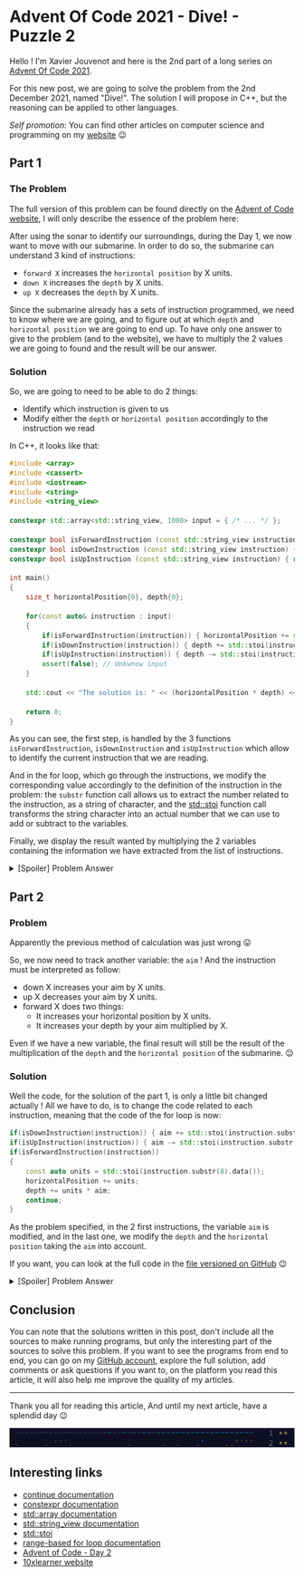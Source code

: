 # Advent Of Code 2021 - Dive! - Puzzle 2

Hello ! I'm Xavier Jouvenot and here is the 2nd part of a long series on [Advent Of Code 2021](https://adventofcode.com).

For this new post, we are going to solve the problem from the 2nd December 2021, named "Dive!".
The solution I will propose in C++, but the reasoning can be applied to other languages.

_Self promotion_: You can find other articles on computer science and programming on my [website](www.10xlearner.com) 😉

## Part 1

### The Problem

The full version of this problem can be found directly on the [Advent of Code website](https://adventofcode.com/2021/day/2), I will only describe the essence of the problem here:

After using the sonar to identify our surroundings, during the Day 1, we now want to move with our submarine. In order to do so, the submarine can understand 3 kind of instructions:
- `forward X` increases the `horizontal position` by X units.
- `down X` increases the `depth` by X units.
- `up X` decreases the `depth` by X units.

Since the submarine already has a sets of instruction programmed, we need to know where we are going, and to figure out at which `depth` and `horizontal position` we are going to end up. To have only one answer to give to the problem (and to the website), we have to multiply the 2 values we are going to found and the result will be our answer.

### Solution

So, we are going to need to be able to do 2 things:
- Identify which instruction is given to us
- Modify either the `depth` or `horizontal position` accordingly to the instruction we read

In C++, it looks like that:

```cpp
#include <array>
#include <cassert>
#include <iostream>
#include <string>
#include <string_view>

constexpr std::array<std::string_view, 1000> input = { /* ... */ };

constexpr bool isForwardInstruction (const std::string_view instruction) { return instruction.substr(0, 7) == "forward" ;}
constexpr bool isDownInstruction (const std::string_view instruction) { return instruction.substr(0, 4) == "down" ;}
constexpr bool isUpInstruction (const std::string_view instruction) { return instruction.substr(0, 2) == "up" ;}

int main()
{
    size_t horizontalPosition{0}, depth{0};

    for(const auto& instruction : input)
    {
        if(isForwardInstruction(instruction)) { horizontalPosition += std::stoi(instruction.substr(8).data()); continue; }
        if(isDownInstruction(instruction)) { depth += std::stoi(instruction.substr(5).data()); continue; }
        if(isUpInstruction(instruction)) { depth -= std::stoi(instruction.substr(3).data()); continue; }
        assert(false); // Unkwnow input
    }

    std::cout << "The solution is: " << (horizontalPosition * depth) << std::endl;

    return 0;
}
```

As you can see, the first step, is handled by the 3 functions `isForwardInstruction`, `isDownInstruction` and `isUpInstruction` which allow to identify the current instruction that we are reading.

And in the for loop, which go through the instructions, we modify the corresponding value accordingly to the definition of the instruction in the problem: the `substr` function call allows us to extract the number related to the instruction, as a string of character, and the [std::stoi](https://en.cppreference.com/w/cpp/string/basic_string/stol) function call transforms the string character into an actual number that we can use to add or subtract to the variables.

Finally, we display the result wanted by multiplying the 2 variables containing the information we have extracted from the list of instructions.

<details>
  <summary>[Spoiler] Problem Answer</summary>

The puzzle answer was 1746616.
</details>

## Part 2

### Problem

Apparently the previous method of calculation was just wrong 😛

So, we now need to track another variable: the `aim` ! And the instruction must be interpreted as follow:
- down X increases your aim by X units.
- up X decreases your aim by X units.
- forward X does two things:
    - It increases your horizontal position by X units.
    - It increases your depth by your aim multiplied by X.

Even if we have a new variable, the final result will still be the result of the multiplication of the `depth` and the `horizontal position` of the submarine. 😉

### Solution

Well the code, for the solution of the part 1, is only a little bit changed actually !
All we have to do, is to change the code related to each instruction, meaning that the code of the for loop is now:
```cpp
if(isDownInstruction(instruction)) { aim += std::stoi(instruction.substr(5).data()); continue; }
if(isUpInstruction(instruction)) { aim -= std::stoi(instruction.substr(3).data()); continue; }
if(isForwardInstruction(instruction))
{
    const auto units = std::stoi(instruction.substr(8).data());
    horizontalPosition += units;
    depth += units * aim;
    continue;
}
```

As the problem specified, in the 2 first instructions, the variable `aim` is modified, and in the last one, we modify the `depth` and the `horizontal position` taking the `aim` into account.

If you want, you can look at the full code in the [file versioned on GitHub](https://github.com/Xav83/adventofcode2021/blob/main/Day%202/src/part2.cpp) 😉

<details>
  <summary>[Spoiler] Problem Answer</summary>

The puzzle answer was 1741971043.
</details>

## Conclusion

You can note that the solutions written in this post, don't include all the sources to make running programs, but only the interesting part of the sources to solve this problem.
If you want to see the programs from end to end, you can go on my [GitHub account](https://github.com/Xav83/adventofcode2021/tree/main/Day%202), explore the full solution, add comments or ask questions if you want to, on the platform you read this article, it will also help me improve the quality of my articles.

--------------

Thank you all for reading this article,
And until my next article, have a splendid day 😉

![Advent Of Code 2021](https://raw.githubusercontent.com/Xav83/Xav83.github.io/master/res/Advent%20Of%20Code/2021/Screenshot%20Day%202.png)

## Interesting links

- [continue documentation](https://en.cppreference.com/w/cpp/language/continue)
- [constexpr documentation](https://en.cppreference.com/w/cpp/language/constexpr)
- [std::array documentation](https://en.cppreference.com/w/cpp/container/array)
- [std::string_view documentation](https://en.cppreference.com/w/cpp/string/basic_string_view)
- [std::stoi](https://en.cppreference.com/w/cpp/string/basic_string/stol)
- [range-based for loop documentation](https://en.cppreference.com/w/cpp/language/range-for)
- [Advent of Code - Day 2](https://adventofcode.com/2021/day/2)
- [10xlearner website](www.10xlearner.com)
